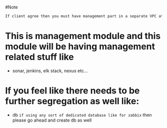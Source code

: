 #Note

```sh
If client agree then you must have management part in a separate VPC atleast, if possible in a separate aws account altogether
```

# This is management module and this module will be having management related stuff like 
- sonar, jenkins, elk stack, nexus etc...

# If you feel like there needs to be further segregation as well like:
- db `if using any sort of dedicated database like for zabbix` then please go ahead and create db as well
